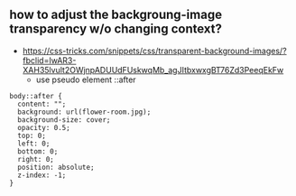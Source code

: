 ## how to adjust the backgroung-image transparency w/o changing context?

- https://css-tricks.com/snippets/css/transparent-background-images/?fbclid=IwAR3-XAH35lvult2OWjnpADUUdFUskwqMb_agJItbxwxgBT76Zd3PeeqEkFw
  - use pseudo element ::after

```
body::after {
  content: "";
  background: url(flower-room.jpg);
  background-size: cover;
  opacity: 0.5;
  top: 0;
  left: 0;
  bottom: 0;
  right: 0;
  position: absolute;
  z-index: -1;   
}
```
